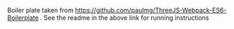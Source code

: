 Boiler plate taken from https://github.com/paulmg/ThreeJS-Webpack-ES6-Boilerplate . See the readme in the above link for running instructions